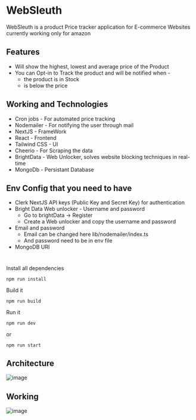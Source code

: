 # WebSleuth
WebSleuth is a product Price tracker application for E-commerce Websites currently working only for amazon 

## Features
* Will show the highest, lowest and average price of the Product
* You can Opt-in to Track the product and will be notified when -
  * the product is in Stock
  * is below the price
## Working and Technologies
* Cron jobs - For automated price tracking
* Nodemailer - For notifying the user through mail
* NextJS - FrameWork
* React - Frontend
* Tailwind CSS - UI
* Cheerio - For Scraping the data
* BrightData - Web Unlocker, solves website blocking techniques in real-time
* MongoDb - Persistant Database

## Env Config that you need to have
* Clerk NextJS API keys (Public Key and Secret Key) for authentication
* Bright Data Web unlocker - Username and password
  *  Go to brightData -> Register
  *  Create a Web unlocker and copy the username and password
* Email and password
  *  Email can be changed here lib/nodemailer/index.ts
  *  And password need to be in env file
* MongoDB URI
#
Install all dependencies
```
npm run install
```
Build it
```
npm run build
```
Run it
```
npm run dev
```
or
```
npm run start
```
## Architecture
![image](https://github.com/Hexton09/WebSleuth-1/assets/98824774/2e56146d-9135-471a-8ea1-2315cdd4af4c)
## Working
![image](https://github.com/Hexton09/WebSleuth/assets/98824774/6f0fe796-3e2f-4a27-9665-41fbcd806d06)

